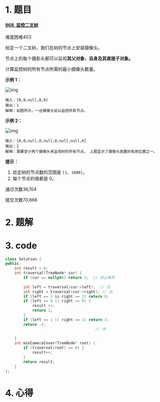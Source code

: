 # 1. 题目

#### [968. 监控二叉树](https://leetcode-cn.com/problems/binary-tree-cameras/)

难度困难403

给定一个二叉树，我们在树的节点上安装摄像头。

节点上的每个摄影头都可以监视**其父对象、自身及其直接子对象。**

计算监控树的所有节点所需的最小摄像头数量。

 

**示例 1：**

![img](https://assets.leetcode-cn.com/aliyun-lc-upload/uploads/2018/12/29/bst_cameras_01.png)

```
输入：[0,0,null,0,0]
输出：1
解释：如图所示，一台摄像头足以监控所有节点。
```

**示例 2：**

![img](https://assets.leetcode-cn.com/aliyun-lc-upload/uploads/2018/12/29/bst_cameras_02.png)

```
输入：[0,0,null,0,null,0,null,null,0]
输出：2
解释：需要至少两个摄像头来监视树的所有节点。 上图显示了摄像头放置的有效位置之一。
```


**提示：**

1. 给定树的节点数的范围是 `[1, 1000]`。
2. 每个节点的值都是 0。

通过次数36,104

提交次数70,666

# 2. 题解
# 3. code
```c++
class Solution {
public:
    int result = 0;
    int traversal(TreeNode* cur) {
        if (cur == nullptr) return 2;  // 终止条件
    
        int left = traversal(cur->left);  // 左
        int right = traversal(cur->right); // 右
        if (left == 2 && right == 2) return 0;
        if (left == 0 || right == 0) {
            result ++;
            return 1;
        }
        if (left == 1 || right == 1) return 2;
        return -1;
                                        // 中
        
    }
    int minCameraCover(TreeNode* root) {
        if (traversal(root) == 0) {
            result++;
        }
        return result;
    }
};
```
# 4. 心得
